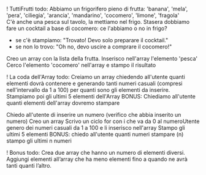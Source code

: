 ! TuttiFrutti
todo: Abbiamo un frigorifero pieno di frutta: 'banana', 'mela', 'pera', 'ciliegia', 'arancia', 'mandarino', 'cocomero', 'limone', 'fragola'  
C'è anche una pesca sul tavolo, la mettiamo nel frigo.
Stasera dobbiamo fare un cocktail a base di cocomero: ce l'abbiamo o no in frigo?
   - se c'è stampiamo: "Trovato! Devo solo preparare il cocktail."
   - se non lo trovo: "Oh no, devo uscire a comprare il cocomero!"


Creo un array con la lista della frutta.
Inserisco nell'array l'elemento 'pesca'
Cerco l'elemento 'cocomero' nell'array e stampo il risultato





! La coda dell'Array
todo: Creiamo  un array chiedendo all'utente quanti elementi dovrà contenere e
generando tanti numeri casuali (compresi nell'intervallo da 1 a 100) per quanti sono gli elementi da inserire.
Stampiamo poi gli ultimi 5 elementi dell'Array
BONUS:
Chiediamo all'utente quanti elementi dell'array dovremo stampare

Chiedo all'utente di inserire un numero (verifico che abbia inserito un numero)
Creo un array
Scrivo un ciclo for con i che va da 0 al numeroUtente
    genero dei numeri casuali da 1 a 100 e li inserisco nell'array
Stampo gli ultimi 5 elementi
BONUS:
chiedo all'utente quanti numeri stampare (n)
stampo gli ultimi n numeri



! Bonus
todo: Crea due array che hanno un numero di elementi diversi.
Aggiungi elementi all’array che ha meno elementi fino a quando ne avrà tanti quanti l’altro.
